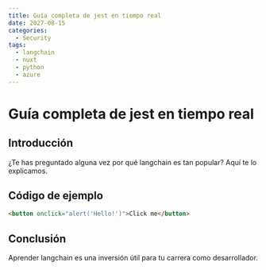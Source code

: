 ```yaml
---
title: Guía completa de jest en tiempo real
date: 2027-08-15
categories:
  - Security
tags:
  - langchain
  - nuxt
  - python
  - azure
---
```


# Guía completa de jest en tiempo real

## Introducción

¿Te has preguntado alguna vez por qué langchain es tan popular? Aquí te lo explicamos.

## Código de ejemplo

```html
<button onclick="alert('Hello!')">Click me</button>
```

## Conclusión

Aprender langchain es una inversión útil para tu carrera como desarrollador.